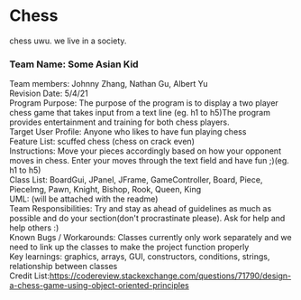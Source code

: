 # Chess
chess uwu.
we live in a society.

### Team Name: Some Asian Kid
Team members: Johnny Zhang, Nathan Gu, Albert Yu\
Revision Date: 5/4/21\
Program Purpose: The purpose of the program is to display a two player chess game that takes input from a text line (eg. h1 to h5)The program provides entertainment and training for both chess players.\
Target User Profile: Anyone who likes to have fun playing chess\
Feature List: scuffed chess (chess on crack even)\
Instructions: Move your pieces accordingly based on how your opponent moves in chess. Enter your moves through the text field and have fun ;)(eg. h1 to h5)\
Class List: BoardGui, JPanel, JFrame, GameController, Board, Piece, PieceImg, Pawn, Knight, Bishop, Rook, Queen, King\
UML: (will be attached with the readme)\
Team Responsibilities: Try and stay as ahead of guidelines as much as possible and do your section(don't procrastinate please). Ask for help and help others :) \
Known Bugs / Workarounds: Classes currently only work separately and we need to link up the classes to make the project function properly\
Key learnings: graphics, arrays, GUI, constructors, conditions, strings, relationship between classes\
Credit List:https://codereview.stackexchange.com/questions/71790/design-a-chess-game-using-object-oriented-principles 
